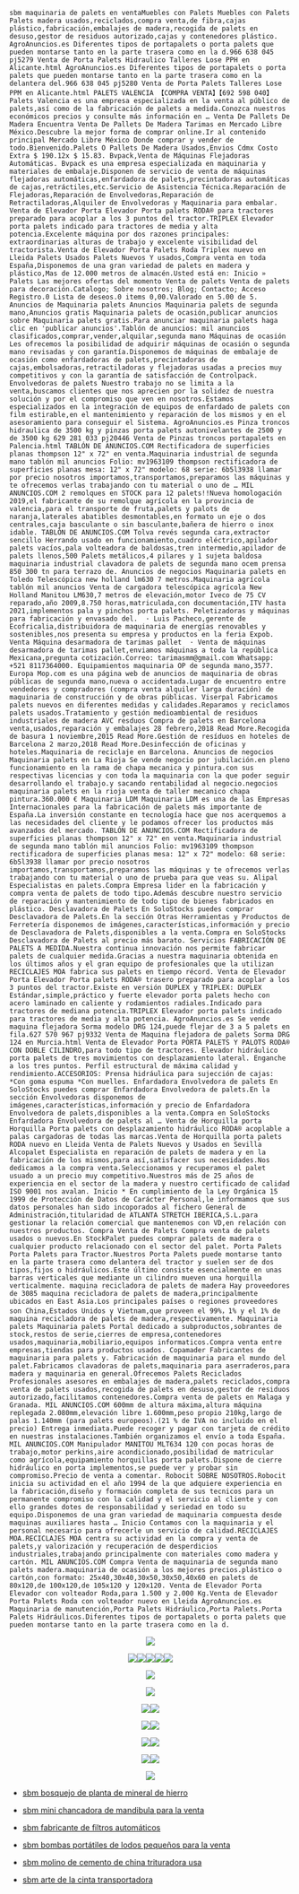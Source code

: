 
```
sbm maquinaria de palets en ventaMuebles con Palets Muebles con Palets Palets madera usados,reciclados,compra venta,de fibra,cajas plástico,fabricación,embalajes de madera,recogida de palets en desuso,gestor de residuos autorizado,cajas y contenedores plástico. AgroAnuncios.es Diferentes tipos de portapalets o porta palets que pueden montarse tanto en la parte trasera como en la d.966 638 045 pj5279 Venta de Porta Palets Hidraulico Talleres Lose PPH en Alicante.html AgroAnuncios.es Diferentes tipos de portapalets o porta palets que pueden montarse tanto en la parte trasera como en la delantera del.966 638 045 pj5280 Venta de Porta Palets Talleres Lose PPM en Alicante.html PALETS VALENCIA 【COMPRA VENTA】【692 598 040】 Palets Valencia es una empresa especializada en la venta al público de palets,así como de la fabricación de palets a medida.Conozca nuestros económicos precios y consulte más información en … Venta De Pallets De Madera Encuentra Venta De Pallets De Madera Tarimas en Mercado Libre México.Descubre la mejor forma de comprar online.Ir al contenido principal Mercado Libre México Donde comprar y vender de todo.Bienvenido.Palets O Pallets De Madera Usados,Envios Cdmx Costo Extra $ 190.12x $ 15.83. Bvpack,Venta de Máquinas Flejadoras Automáticas. Bvpack es una empresa especializada en maquinaria y materiales de embalaje.Disponen de servicio de venta de máquinas flejadoras automáticas,enfardadora de palets,precintadoras automáticas de cajas,retráctiles,etc.Servicio de Asistencia Técnica.Reparación de Flejadoras,Reparación de Envolvedoras,Reparación de Retractiladoras,Alquiler de Envolvedoras y Maquinaria para embalar. Venta de Elevador Porta Elevador Porta palets RODA® para tractores preparado para acoplar a los 3 puntos del tractor.TRIPLEX Elevador porta palets indicado para tractores de media y alta potencia.Excelente máquina por dos razones principales: extraordinarias alturas de trabajo y excelente visibilidad del tractorista.Venta de Elevador Porta Palets Roda Triplex nuevo en Lleida Palets Usados Palets Nuevos Y usados,Compra venta en toda España,Disponemos de una gran variedad de palets en madera y plástico,Mas de 12.000 metros de almacén.Usted está en: Inicio » Palets Las mejores ofertas del momento Venta de palets Venta de palets para decoración.Catalogo; Sobre nosotros; Blog; Contacto; Acceso Registro.0 Lista de deseos.0 items 0,00.Valorado en 5.00 de 5. Anuncios de Maquinaria palets Anuncios Maquinaria palets de segunda mano,Anuncios gratis Maquinaria palets de ocasión,publicar anuncios sobre Maquinaria palets gratis.Para anunciar maquinaria palets haga clic en 'publicar anuncios'.Tablón de anuncios: mil anuncios clasificados,comprar,vender,alquilar,segunda mano Máquinas de ocasión Les ofrecemos la posibilidad de adquirir máquinas de ocasión o segunda mano revisadas y con garantía.Disponemos de máquinas de embalaje de ocasión como enfardadoras de palets,precintadoras de cajas,embolsadoras,retractiladoras y flejadoras usadas a precios muy competitivos y con la garantía de satisfacción de Controlpack. Envolvedoras de palets Nuestro trabajo no se limita a la venta,buscamos clientes que nos aprecien por la solidez de nuestra solución y por el compromiso que ven en nosotros.Estamos especializados en la integración de equipos de enfardado de palets con film estirable,en el mantenimiento y reparación de los mismos y en el asesoramiento para conseguir el Sistema. AgroAnuncios.es Pinza troncos hidraulica de 3500 kg y pinzas porta palets autonivelantes de 2500 y de 3500 kg 629 281 033 pj20446 Venta de Pinzas troncos portapalets en Palencia.html TABLÓN DE ANUNCIOS.COM Rectificadora de superficies planas thompson 12" x 72" en venta.Maquinaria industrial de segunda mano tablón mil anuncios Folio: mv1963109 thompson rectificadora de superficies planas mesa: 12" x 72" modelo: 68 serie: 6b5l3938 llamar por precio nosotros importamos,transportamos,preparamos las máquinas y te ofrecemos verlas trabajando con tu material o uno de … MIL ANUNCIOS.COM 2 remolques en STOCK para 12 palets!!Nueva homologación 2019,el fabricante de su remolque agrícola en la provincia de valencia,para el transporte de fruta,palets y palots de naranja,laterales abatibles desmontables,en formato un eje o dos centrales,caja basculante o sin basculante,bañera de hierro o inox idable. TABLÓN DE ANUNCIOS.COM Tolva revés segunda cara,extractor sencillo Herrando usado en funcionamiento,cuadro eléctrico,apilador palets vacíos,pala volteadora de baldosas,tren intermedio,apilador de palets llenos,500 Palets metálicos,4 pilares y 1 sujeta baldosa maquinaria industrial clavadora de palets de segunda mano ocem prensa 850 300 tn para terrazo de. Anuncios de negocios Maquinaria palets en Toledo Telescópica new holland lm630 7 metros.Maquinaria agrícola tablón mil anuncios Venta de cargadora telescópica agrícola New Holland Manitou LM630,7 metros de elevación,motor Iveco de 75 CV reparado,año 2009,8.750 horas,matriculada,con documentación,ITV hasta 2021,implementos pala y pinchos porta palets. Peletizadoras y máquinas para fabricación y envasado del.  · Luis Pacheco,gerente de Ecofricalia,distribuidora de maquinaria de energías renovables y sostenibles,nos presenta su empresa y productos en la feria Expob. Venta Máquina desarmadora de tarimas pallet  · Venta de máquinas desarmadora de tarimas pallet,enviamos máquinas a toda la república Mexicana,pregunta cotización.Correo: tarimasmm@gmail.com Whatsapp: +521 8117364000. Equipamientos maquinaria OP de segunda mano,3577. Europa Mop.com es una página web de anuncios de maquinaria de obras públicas de segunda mano,nueva o accidentada.Lugar de encuentro entre vendedores y compradores (compra venta alquiler larga duración) de maquinaria de construcción y de obras públicas. Viserpal Fabricamos palets nuevos en diferentes medidas y calidades.Reparamos y reciclamos palets usados.Tratamiento y gestión medioambiental de residuos industriales de madera AVC resduos Compra de palets en Barcelona venta,usados,reparación y embalajes 28 febrero,2018 Read More.Recogida de basura 1 noviembre,2015 Read More.Gestión de resíduos en hoteles de Barcelona 2 marzo,2018 Read More.Desinfección de oficinas y hoteles.Maquinaria de reciclaje en Barcelona. Anuncios de negocios Maquinaria palets en La Rioja Se vende negocio por jubilación.en pleno funcionamiento en la rama de chapa mecanica y pintura.con sus respectivas licencias y con toda la maquinaria con la que poder seguir desarrollando el trabajo.y sacando rentabilidad al negocio.negocios maquinaria palets en la rioja venta de taller mecanico chapa pintura.360.000 € Maquinaria LDM Maquinaria LDM es una de las Empresas Internacionales para la fabricación de palets más importante de España.La inversión constante en tecnología hace que nos acerquemos a las necesidades del cliente y le podamos ofrecer los productos más avanzados del mercado. TABLÓN DE ANUNCIOS.COM Rectificadora de superficies planas thompson 12" x 72" en venta.Maquinaria industrial de segunda mano tablón mil anuncios Folio: mv1963109 thompson rectificadora de superficies planas mesa: 12" x 72" modelo: 68 serie: 6b5l3938 llamar por precio nosotros importamos,transportamos,preparamos las máquinas y te ofrecemos verlas trabajando con tu material o uno de prueba para que veas su. Alipal Especialistas en palets.Compra Empresa lider en la fabricación y compra venta de palets de todo tipo.Además descubre nuestro servicio de reparación y mantenimiento de todo tipo de bienes fabricados en plástico. Desclavadora de Palets En SoloStocks puedes comprar Desclavadora de Palets.En la sección Otras Herramientas y Productos de Ferretería disponemos de imágenes,características,información y precio de Desclavadora de Palets,disponibles a la venta.Compra en SoloStocks Desclavadora de Palets al precio más barato. Servicios FABRICACIÓN DE PALETS A MEDIDA.Nuestra continua innovación nos permite fabricar palets de cualquier medida.Gracias a nuestra maquinaria obtenida en los últimos años y el gran equipo de profesionales que la utilizan RECICLAJES MOA fabrica sus palets en tiempo récord. Venta de Elevador Porta Elevador Porta palets RODA® trasero preparado para acoplar a los 3 puntos del tractor.Existe en versión DUPLEX y TRIPLEX: DUPLEX Estándar,simple,práctico y fuerte elevador porta palets hecho con acero laminado en caliente y rodamientos radiales.Indicado para tractores de mediana potencia.TRIPLEX Elevador porta palets indicado para tractores de media y alta potencia. AgroAnuncios.es Se vende maquina flejadora Sorma modelo DRG 124,puede flejar de 3 a 5 palets en fila.627 570 967 pj9332 Venta de Maquina flejadora de palets Sorma DRG 124 en Murcia.html Venta de Elevador Porta PORTA PALETS Y PALOTS RODA® CON DOBLE CILINDRO,para todo tipo de tractores. Elevador hidráulico porta palets de tres movimientos con desplazamiento lateral. Enganche a los tres puntos. Perfil estructural de máxima calidad y rendimiento.ACCESORIOS: Prensa hidráulica para sujección de cajas: *Con goma espuma *Con muelles. Enfardadora Envolvedora de palets En SoloStocks puedes comprar Enfardadora Envolvedora de palets.En la sección Envolvedoras disponemos de imágenes,características,información y precio de Enfardadora Envolvedora de palets,disponibles a la venta.Compra en SoloStocks Enfardadora Envolvedora de palets al … Venta de Horquilla porta Horquilla Porta palets con desplazamiento hidráulico RODA® acoplable a palas cargadoras de todas las marcas.Venta de Horquilla porta palets RODA nuevo en Lleida Venta de Palets Nuevos y Usados en Sevilla Alcopalet Especialista en reparación de palets de madera y en la fabricación de los mismos,para así,satisfacer sus necesidades.Nos dedicamos a la compra venta.Seleccionamos y recuperamos el palet usuado a un precio muy competitivo.Nuestros más de 25 años de experiencia en el sector de la madera y nuestro certificado de calidad ISO 9001 nos avalan. Inicio * En cumplimiento de la Ley Orgánica 15 1999 de Protección de Datos de Carácter Personal,le informamos que sus datos personales han sido incoporados al fichero General de Administración,titularidad de ATLANTA STRETCH IBERICA,S.L.para gestionar la relación comercial que mantenemos con VD,en relación con nuestros productos. Compra Venta de Palets Compra venta de palets usados o nuevos.En StockPalet puedes comprar palets de madera o cualquier producto relacionado con el sector del palet. Porta Palets Porta Palets para Tractor.Nuestros Porta Palets puede montarse tanto en la parte trasera como delantera del tractor y suelen ser de dos tipos,fijos o hidráulicos.Este último consiste esencialmente en unas barras verticales que mediante un cilindro mueven una horquilla verticalmente. maquina recicladora de palets de madera Hay proveedores de 3085 maquina recicladora de palets de madera,principalmente ubicados en East Asia.Los principales países o regiones proveedores son China,Estados Unidos y Vietnam,que proveen el 99%，1% y el 1% de maquina recicladora de palets de madera,respectivamente. Maquinaria palets Maquinaria palets Portal dedicado a subproductos,sobrantes de stock,restos de serie,cierres de empresa,contenedores usados,maquinaria,mobiliario,equipos informaticos.Compra venta entre empresas,tiendas para productos usados. Copamader Fabricantes de maquinaria para palets y. Fabricación de maquinaria para el mundo del palet.Fabricamos clavadoras de palets,maquinaria para aserraderos,para madera y maquinaria en general.Ofrecemos Palets Reciclados Profesionales asesores en embalajes de madera,palets reciclados,compra venta de palets usados,recogida de palets en desuso,gestor de residuos autorizado,facilitamos contenedores.Compra venta de palets en Malaga y Granada. MIL ANUNCIOS.COM 600mm de altura máxima,altura máquina replegada 2.080mm,elevación libre 1.600mm,peso propio 210kg,largo de palas 1.140mm (para palets europeos).(21 % de IVA no incluido en el precio) Entrega inmediata.Puede recoger y pagar con tarjeta de crédito en nuestras instalaciones.También organizamos el envío a toda España. MIL ANUNCIOS.COM Manipulador MANITOU MLT634 120 con pocas horas de trabajo,motor perkins,aire acondicionado,posibilidad de matricular como agrícola,equipamiento horquillas porta palets.Dispone de cierre hidráulico en porta implementos,se puede ver y probar sin compromiso.Precio de venta a comentar. Robocit SOBRE NOSOTROS.Robocit inicia su actividad en el año 1994 de la que adquiere experiencia en la fabricación,diseño y formación completa de sus tecnicos para un permanente compromiso con la calidad y el servicio al cliente y con ello grandes dotes de responsabilidad y seriedad en todo su equipo.Disponemos de una gran variedad de maquinaria compuesta desde maquinas auxiliares hasta … Inicio Contamos con la maquinaria y el personal necesario para ofrecerle un servicio de calidad.RECICLAJES MOA.RECICLAJES MOA centra su actividad en la compra y venta de palets,y valorización y recuperación de desperdicios industriales,trabajando principalmente con materiales como madera y cartón. MIL ANUNCIOS.COM Compra Venta de maquinaria de segunda mano palets madera.maquinaria de ocasión a los mejores precios.plástico o cartón,con formato: 25x40,30x40,30x50,30x50,40x60 en palets de 80x120,de 100x120,de 105x120 y 120x120. Venta de Elevador Porta Elevador con volteador Roda,para 1.500 y 2.000 Kg.Venta de Elevador Porta Palets Roda con volteador nuevo en Lleida AgroAnuncios.es Maquinaria de manutención,Porta Palets Hidráulico,Porta Palets.Porta Palets Hidráulicos.Diferentes tipos de portapalets o porta palets que pueden montarse tanto en la parte trasera como en la d. 
```

<div align="center">

<a href="https://es-crusher.shibang-china.com/github&k=sbm+maquinaria+de+palets+en+venta"><img src="https://static.shibang-china.com/es/crusher/logo.jpg"></a>

<a href="https://es-crusher.shibang-china.com/github&k=sbm+maquinaria+de+palets+en+venta"><img src="https://static.shibang-china.com/es/crusher/index.jpg"></a><a href="https://es-crusher.shibang-china.com/material.htmlgithub&k=sbm+maquinaria+de+palets+en+venta"><img src="https://static.shibang-china.com/es/crusher/material.jpg"></a><a href="https://es-crusher.shibang-china.com/application.htmlgithub&k=sbm+maquinaria+de+palets+en+venta"><img src="https://static.shibang-china.com/es/crusher/application.jpg"></a><a href="https://es-crusher.shibang-china.com/aboutus.htmlgithub&k=sbm+maquinaria+de+palets+en+venta"><img src="https://static.shibang-china.com/es/crusher/aboutus.jpg"></a><a href="https://es-crusher.shibang-china.com/contact.htmlgithub&k=sbm+maquinaria+de+palets+en+venta"><img src="https://static.shibang-china.com/es/crusher/contact.jpg"></a>

<a href="https://es-crusher.shibang-china.com/github&k=sbm+maquinaria+de+palets+en+venta"><img src="https://static.shibang-china.com/es/crusher/banner.jpg"></a>

<a href="https://swt.shibang-china.com/github&k=sbm+maquinaria+de+palets+en+venta"><img src="https://static.shibang-china.com/es/crusher/text.jpg"></a>

<a href="https://swt.shibang-china.com/github&k=sbm+maquinaria+de+palets+en+venta"><img src="https://static.shibang-china.com/es/crusher/chat.jpg"></a><a href="https://es-crusher.shibang-china.com/contact.htmlgithub&k=sbm+maquinaria+de+palets+en+venta"><img src="https://static.shibang-china.com/es/crusher/message.jpg"></a>

<a href="https://es-crusher.shibang-china.com/products/pe.htmlgithub&k=sbm+maquinaria+de+palets+en+venta"><img src="https://static.shibang-china.com/es/crusher/pe.jpg"></a><a href="https://es-crusher.shibang-china.com/products/pf.htmlgithub&k=sbm+maquinaria+de+palets+en+venta"><img src="https://static.shibang-china.com/es/crusher/pf.jpg"></a>

<a href="https://es-crusher.shibang-china.com/products/hpt.htmlgithub&k=sbm+maquinaria+de+palets+en+venta"><img src="https://static.shibang-china.com/es/crusher/hpt.jpg"></a><a href="https://es-crusher.shibang-china.com/products/vsi.htmlgithub&k=sbm+maquinaria+de+palets+en+venta"><img src="https://static.shibang-china.com/es/crusher/vsi.jpg"></a>

<a href="https://es-crusher.shibang-china.com/products/klv.htmlgithub&k=sbm+maquinaria+de+palets+en+venta"><img src="https://static.shibang-china.com/es/crusher/klv.jpg"></a><a href="https://es-crusher.shibang-china.com/products/portable.htmlgithub&k=sbm+maquinaria+de+palets+en+venta"><img src="https://static.shibang-china.com/es/crusher/portable.jpg"></a>

<a href="https://swt.shibang-china.com/github&k=sbm+maquinaria+de+palets+en+venta"><img src="https://static.shibang-china.com/es/crusher/case.jpg"></a>

</div>


* [sbm bosquejo de planta de mineral de hierro](sbm%20bosquejo%20de%20planta%20de%20mineral%20de%20hierro.md)

* [sbm mini chancadora de mandibula para la venta](sbm%20mini%20chancadora%20de%20mandibula%20para%20la%20venta.md)

* [sbm fabricante de filtros automáticos](sbm%20fabricante%20de%20filtros%20autom%C3%A1ticos.md)

* [sbm bombas portátiles de lodos pequeños para la venta](sbm%20bombas%20port%C3%A1tiles%20de%20lodos%20peque%C3%B1os%20para%20la%20venta.md)

* [sbm molino de cemento de china trituradora usa](sbm%20molino%20de%20cemento%20de%20china%20trituradora%20usa.md)

* [sbm arte de la cinta transportadora](sbm%20arte%20de%20la%20cinta%20transportadora.md)